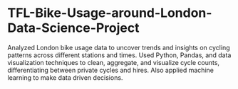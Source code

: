 # TFL-Bike-Usage-around-London-Data-Science-Project
Analyzed London bike usage data to uncover trends and insights on cycling patterns across different stations and times. Used Python, Pandas, and data visualization techniques to clean, aggregate, and visualize cycle counts, differentiating between private cycles and hires. Also applied machine learning to make data driven decisions.

